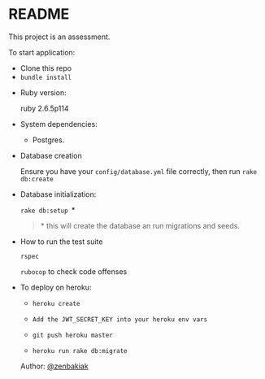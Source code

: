 # README

This project is an assessment.

To start application:

- Clone this repo
- `bundle install`

* Ruby version:

  ruby 2.6.5p114

* System dependencies:
  - Postgres.

* Database creation

  Ensure you have your `config/database.yml` file correctly,
  then run `rake db:create`

* Database initialization:

  `rake db:setup `*

  > \* this will create the database an run migrations and seeds.


* How to run the test suite

  `rspec`

  `rubocop` to check code offenses

* To deploy on heroku:

  - `heroku create`

  - `Add the JWT_SECRET_KEY into your heroku env vars`

  - `git push heroku master`

  - `heroku run rake db:migrate`

  Author:
  [@zenbakiak](https://github.com/zenbakiak)
